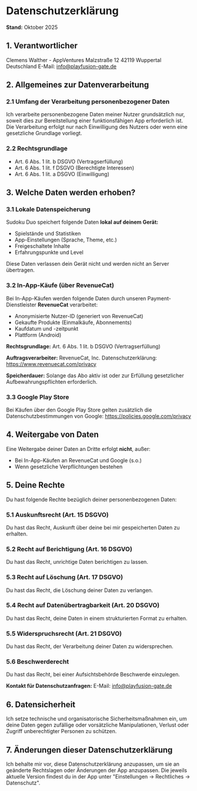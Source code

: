 # Datenschutzerklärung

**Stand:** Oktober 2025

## 1. Verantwortlicher

Clemens Walther - AppVentures
Malzstraße 12
42119 Wuppertal
Deutschland
E-Mail: info@playfusion-gate.de

## 2. Allgemeines zur Datenverarbeitung

### 2.1 Umfang der Verarbeitung personenbezogener Daten

Ich verarbeite personenbezogene Daten meiner Nutzer grundsätzlich nur, soweit dies zur Bereitstellung einer funktionsfähigen App erforderlich ist. Die Verarbeitung erfolgt nur nach Einwilligung des Nutzers oder wenn eine gesetzliche Grundlage vorliegt.

### 2.2 Rechtsgrundlage

- Art. 6 Abs. 1 lit. b DSGVO (Vertragserfüllung)
- Art. 6 Abs. 1 lit. f DSGVO (Berechtigte Interessen)
- Art. 6 Abs. 1 lit. a DSGVO (Einwilligung)

## 3. Welche Daten werden erhoben?

### 3.1 Lokale Datenspeicherung

Sudoku Duo speichert folgende Daten **lokal auf deinem Gerät:**
- Spielstände und Statistiken
- App-Einstellungen (Sprache, Theme, etc.)
- Freigeschaltete Inhalte
- Erfahrungspunkte und Level

Diese Daten verlassen dein Gerät nicht und werden nicht an Server übertragen.

### 3.2 In-App-Käufe (über RevenueCat)

Bei In-App-Käufen werden folgende Daten durch unseren Payment-Dienstleister **RevenueCat** verarbeitet:
- Anonymisierte Nutzer-ID (generiert von RevenueCat)
- Gekaufte Produkte (Einmalkäufe, Abonnements)
- Kaufdatum und -zeitpunkt
- Plattform (Android)

**Rechtsgrundlage:** Art. 6 Abs. 1 lit. b DSGVO (Vertragserfüllung)

**Auftragsverarbeiter:** RevenueCat, Inc.
Datenschutzerklärung: https://www.revenuecat.com/privacy

**Speicherdauer:** Solange das Abo aktiv ist oder zur Erfüllung gesetzlicher Aufbewahrungspflichten erforderlich.

### 3.3 Google Play Store

Bei Käufen über den Google Play Store gelten zusätzlich die Datenschutzbestimmungen von Google:
https://policies.google.com/privacy

## 4. Weitergabe von Daten

Eine Weitergabe deiner Daten an Dritte erfolgt **nicht**, außer:
- Bei In-App-Käufen an RevenueCat und Google (s.o.)
- Wenn gesetzliche Verpflichtungen bestehen

## 5. Deine Rechte

Du hast folgende Rechte bezüglich deiner personenbezogenen Daten:

### 5.1 Auskunftsrecht (Art. 15 DSGVO)
Du hast das Recht, Auskunft über deine bei mir gespeicherten Daten zu erhalten.

### 5.2 Recht auf Berichtigung (Art. 16 DSGVO)
Du hast das Recht, unrichtige Daten berichtigen zu lassen.

### 5.3 Recht auf Löschung (Art. 17 DSGVO)
Du hast das Recht, die Löschung deiner Daten zu verlangen.

### 5.4 Recht auf Datenübertragbarkeit (Art. 20 DSGVO)
Du hast das Recht, deine Daten in einem strukturierten Format zu erhalten.

### 5.5 Widerspruchsrecht (Art. 21 DSGVO)
Du hast das Recht, der Verarbeitung deiner Daten zu widersprechen.

### 5.6 Beschwerderecht
Du hast das Recht, bei einer Aufsichtsbehörde Beschwerde einzulegen.

**Kontakt für Datenschutzanfragen:**
E-Mail: info@playfusion-gate.de

## 6. Datensicherheit

Ich setze technische und organisatorische Sicherheitsmaßnahmen ein, um deine Daten gegen zufällige oder vorsätzliche Manipulationen, Verlust oder Zugriff unberechtigter Personen zu schützen.

## 7. Änderungen dieser Datenschutzerklärung

Ich behalte mir vor, diese Datenschutzerklärung anzupassen, um sie an geänderte Rechtslagen oder Änderungen der App anzupassen. Die jeweils aktuelle Version findest du in der App unter "Einstellungen → Rechtliches → Datenschutz".
